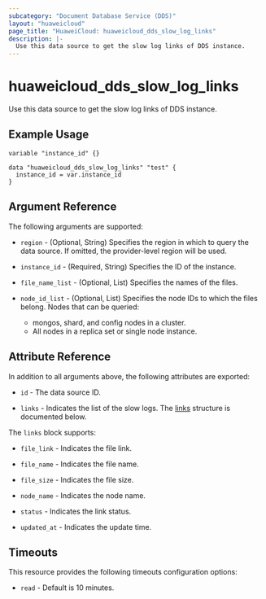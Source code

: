 ```yaml
---
subcategory: "Document Database Service (DDS)"
layout: "huaweicloud"
page_title: "HuaweiCloud: huaweicloud_dds_slow_log_links"
description: |-
  Use this data source to get the slow log links of DDS instance.
---
```


# huaweicloud_dds_slow_log_links

Use this data source to get the slow log links of DDS instance.

## Example Usage

```hcl
variable "instance_id" {}

data "huaweicloud_dds_slow_log_links" "test" {
  instance_id = var.instance_id
}
```

## Argument Reference

The following arguments are supported:

* `region` - (Optional, String) Specifies the region in which to query the data source.
  If omitted, the provider-level region will be used.

* `instance_id` - (Required, String) Specifies the ID of the instance.

* `file_name_list` - (Optional, List) Specifies the names of the files.

* `node_id_list` - (Optional, List) Specifies the node IDs to which the files belong.
  Nodes that can be queried:
  + mongos, shard, and config nodes in a cluster.
  + All nodes in a replica set or single node instance.

## Attribute Reference

In addition to all arguments above, the following attributes are exported:

* `id` - The data source ID.

* `links` - Indicates the list of the slow logs.
  The [links](#attrblock--links) structure is documented below.

<a name="attrblock--links"></a>
The `links` block supports:

* `file_link` - Indicates the file link.

* `file_name` - Indicates the file name.

* `file_size` - Indicates the file size.

* `node_name` - Indicates the node name.

* `status` - Indicates the link status.

* `updated_at` - Indicates the update time.

## Timeouts

This resource provides the following timeouts configuration options:

* `read` - Default is 10 minutes.
